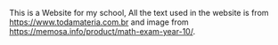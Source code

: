 This is a Website for my school, All the text used in the website is from https://www.todamateria.com.br and image from https://memosa.info/product/math-exam-year-10/.
